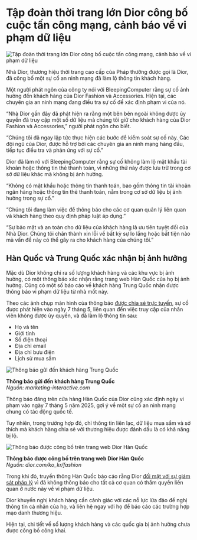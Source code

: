 # Tập đoàn thời trang lớn Dior công bố cuộc tấn công mạng, cảnh báo về vi phạm dữ liệu

![Tập đoàn thời trang lớn Dior công bố cuộc tấn công mạng, cảnh báo về vi phạm dữ liệu](https://www.bleepstatic.com/content/hl-images/2025/05/14/Dior.jpg)

Nhà Dior, thương hiệu thời trang cao cấp của Pháp thường được gọi là Dior, đã công bố một sự cố an ninh mạng đã làm lộ thông tin khách hàng.

Một người phát ngôn của công ty nói với BleepingComputer rằng sự cố ảnh hưởng đến khách hàng của Dior Fashion và Accessories. Hiện tại, các chuyên gia an ninh mạng đang điều tra sự cố để xác định phạm vi của nó.

“Nhà Dior gần đây đã phát hiện ra rằng một bên bên ngoài không được ủy quyền đã truy cập một số dữ liệu mà chúng tôi giữ cho khách hàng của Dior Fashion và Accessories,” người phát ngôn cho biết.

“Chúng tôi đã ngay lập tức thực hiện các bước để kiểm soát sự cố này. Các đội ngũ của Dior, được hỗ trợ bởi các chuyên gia an ninh mạng hàng đầu, tiếp tục điều tra và phản ứng với sự cố.”

Dior đã làm rõ với BleepingComputer rằng sự cố không làm lộ mật khẩu tài khoản hoặc thông tin thẻ thanh toán, vì những thứ này được lưu trữ trong cơ sở dữ liệu khác mà không bị ảnh hưởng.

“Không có mật khẩu hoặc thông tin thanh toán, bao gồm thông tin tài khoản ngân hàng hoặc thông tin thẻ thanh toán, nằm trong cơ sở dữ liệu bị ảnh hưởng trong sự cố.”

“Chúng tôi đang làm việc để thông báo cho các cơ quan quản lý liên quan và khách hàng theo quy định pháp luật áp dụng.”

“Sự bảo mật và an toàn cho dữ liệu của khách hàng là ưu tiên tuyệt đối của Nhà Dior. Chúng tôi chân thành xin lỗi về bất kỳ sự lo lắng hoặc bất tiện nào mà vấn đề này có thể gây ra cho khách hàng của chúng tôi.”

## Hàn Quốc và Trung Quốc xác nhận bị ảnh hưởng

Mặc dù Dior không chỉ ra số lượng khách hàng và các khu vực bị ảnh hưởng, có một thông báo xác nhận rằng trang web Hàn Quốc của họ bị ảnh hưởng. Cũng có một số báo cáo về khách hàng Trung Quốc nhận được thông báo vi phạm dữ liệu từ nhà mốt này.

Theo các ảnh chụp màn hình của thông báo [được chia sẻ trực tuyến](https://www.marketing-interactive.com/dior-apologises-unauthorised-china-data-leak), sự cố được phát hiện vào ngày 7 tháng 5, liên quan đến việc truy cập của nhân viên không được ủy quyền, và đã làm lộ thông tin sau:

* Họ và tên
* Giới tính
* Số điện thoại
* Địa chỉ email
* Địa chỉ bưu điện
* Lịch sử mua sắm

![Thông báo gửi đến khách hàng Trung Quốc](https://www.bleepstatic.com/images/news/u/1220909/2025/May/dior-china.jpg)

**Thông báo gửi đến khách hàng Trung Quốc**  
_Nguồn: marketing-interactive.com_

Thông báo đăng trên cửa hàng Hàn Quốc của Dior cũng xác định ngày vi phạm vào ngày 7 tháng 5 năm 2025, gợi ý về một sự cố an ninh mạng chung có tác động quốc tế.

Tuy nhiên, trong trường hợp đó, chỉ thông tin liên lạc, dữ liệu mua sắm và sở thích mà khách hàng chia sẻ với thương hiệu được đánh dấu là có khả năng bị lộ.

![Thông báo được công bố trên trang web Dior Hàn Quốc](https://www.bleepstatic.com/images/news/u/1220909/2025/May/dior.jpg)

**Thông báo được công bố trên trang web Dior Hàn Quốc**  
_Nguồn: dior.com/ko\_kr/fashion_

Trong khi đó, truyền thông Hàn Quốc báo cáo rằng Dior [đối mặt với sự giám sát pháp lý](https://koreajoongangdaily.joins.com/news/2025-05-14/national/socialAffairs/Dior-faces-scrutiny-fine-in-Korea-for-insufficient-data-breach-reporting/2307137) vì đã không thông báo cho tất cả cơ quan có thẩm quyền liên quan ở nước này về vi phạm dữ liệu.

Dior khuyến nghị khách hàng cần cảnh giác với các nỗ lực lừa đảo đề nghị thông tin cá nhân của họ, và liên hệ ngay với họ để báo cáo các trường hợp mạo danh thương hiệu.

Hiện tại, chi tiết về số lượng khách hàng và các quốc gia bị ảnh hưởng chưa được công bố công khai.